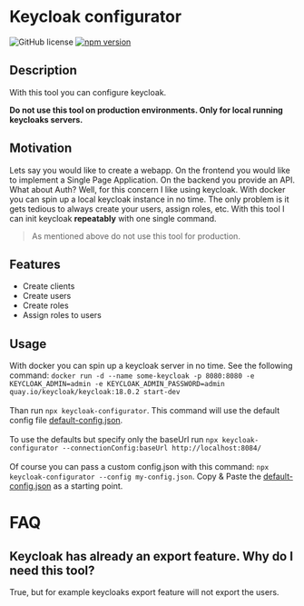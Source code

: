# Keycloak configurator
![GitHub license](https://img.shields.io/badge/license-MIT-blue.svg)
[![npm version](https://img.shields.io/npm/v/keycloak-configurator.svg?style=flat)](https://www.npmjs.com/package/keycloak-configurator)
## Description
With this tool you can configure keycloak.

**Do not use this tool on production environments. Only for local running keycloaks servers.** 

## Motivation
Lets say you would like to create a webapp. On the frontend you would like to implement a Single Page Application. On the backend you provide an API. 
<br/>
What about Auth? Well, for this concern I like using keycloak. With docker you can spin up a local keycloak instance in no time. The only problem is it gets tedious to always create your users, assign roles, etc. With this tool I can init keycloak **repeatably** with one single command.

> As mentioned above do not use this tool for production.


## Features
- Create clients 
- Create users
- Create roles
- Assign roles to users

## Usage
With docker you can spin up a keycloak server in no time. See the following command:
```docker run -d --name some-keycloak -p 8080:8080 -e KEYCLOAK_ADMIN=admin -e KEYCLOAK_ADMIN_PASSWORD=admin quay.io/keycloak/keycloak:18.0.2 start-dev```
<br/>
<br/>
Than run ```npx keycloak-configurator```. This command will use the default config file [default-config.json](./default-config.json).
<br/>
<br/>
To use the defaults but specify only the baseUrl run ```npx keycloak-configurator --connectionConfig:baseUrl http://localhost:8084/```
<br/>
<br/>
Of course you can pass a custom config.json with this command:
`npx keycloak-configurator --config my-config.json`. Copy & Paste the [default-config.json](./default-config.json) as a starting point.

# FAQ
## Keycloak has already an export feature. Why do I need this tool?
True, but for example keycloaks export feature will not export the users.